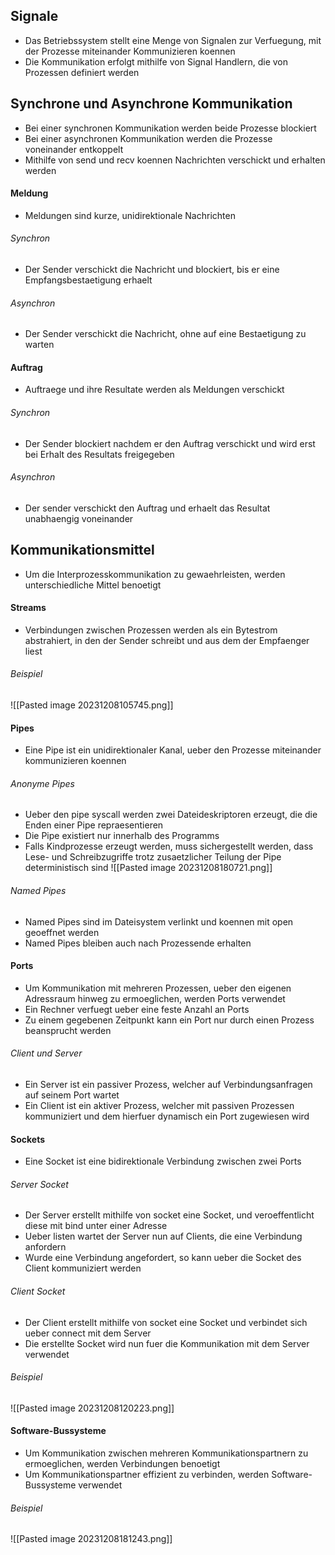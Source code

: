 ## Signale
- Das Betriebssystem stellt eine Menge von Signalen zur Verfuegung, mit der Prozesse miteinander Kommunizieren koennen
- Die Kommunikation erfolgt mithilfe von Signal Handlern, die von Prozessen definiert werden
## Synchrone und Asynchrone Kommunikation
- Bei einer synchronen Kommunikation werden beide Prozesse blockiert
- Bei einer asynchronen Kommunikation werden die Prozesse voneinander entkoppelt
- Mithilfe von send und recv koennen Nachrichten verschickt und erhalten werden
#### Meldung
- Meldungen sind kurze, unidirektionale Nachrichten
###### Synchron
- Der Sender verschickt die Nachricht und blockiert, bis er eine Empfangsbestaetigung erhaelt
###### Asynchron
- Der Sender verschickt die Nachricht, ohne auf eine Bestaetigung zu warten
#### Auftrag
- Auftraege und ihre Resultate werden als Meldungen verschickt
###### Synchron
- Der Sender blockiert nachdem er den Auftrag verschickt und wird erst bei Erhalt des Resultats freigegeben
###### Asynchron
- Der sender verschickt den Auftrag und erhaelt das Resultat unabhaengig voneinander
## Kommunikationsmittel
- Um die Interprozesskommunikation zu gewaehrleisten, werden unterschiedliche Mittel benoetigt
#### Streams
- Verbindungen zwischen Prozessen werden als ein Bytestrom abstrahiert, in den der Sender schreibt und aus dem der Empfaenger liest
###### Beispiel
![[Pasted image 20231208105745.png]]
#### Pipes
- Eine Pipe ist ein unidirektionaler Kanal, ueber den Prozesse miteinander kommunizieren koennen
###### Anonyme Pipes
- Ueber den pipe syscall werden zwei Dateideskriptoren erzeugt, die die Enden einer Pipe repraesentieren
- Die Pipe existiert nur innerhalb des Programms
- Falls Kindprozesse erzeugt werden, muss sichergestellt werden, dass Lese- und Schreibzugriffe trotz zusaetzlicher Teilung der Pipe deterministisch sind
![[Pasted image 20231208180721.png]]
###### Named Pipes
- Named Pipes sind im Dateisystem verlinkt und koennen mit open geoeffnet werden
- Named Pipes bleiben auch nach Prozessende erhalten
#### Ports
- Um Kommunikation mit mehreren Prozessen, ueber den eigenen Adressraum hinweg zu ermoeglichen, werden Ports verwendet
- Ein Rechner verfuegt ueber eine feste Anzahl an Ports
- Zu einem gegebenen Zeitpunkt kann ein Port nur durch einen Prozess beansprucht werden
###### Client und Server
- Ein Server ist ein passiver Prozess, welcher auf Verbindungsanfragen auf seinem Port wartet
- Ein Client ist ein aktiver Prozess, welcher mit passiven Prozessen kommuniziert und dem hierfuer dynamisch ein Port zugewiesen wird
#### Sockets
- Eine Socket ist eine bidirektionale Verbindung zwischen zwei Ports
###### Server Socket
- Der Server erstellt mithilfe von socket eine Socket, und veroeffentlicht diese mit bind unter einer Adresse
- Ueber listen wartet der Server nun auf Clients, die eine Verbindung anfordern
- Wurde eine Verbindung angefordert, so kann ueber die Socket des Client kommuniziert werden
###### Client Socket
- Der Client erstellt mithilfe von socket eine Socket und verbindet sich ueber connect mit dem Server
- Die erstellte Socket wird nun fuer die Kommunikation mit dem Server verwendet
###### Beispiel
![[Pasted image 20231208120223.png]]
#### Software-Bussysteme
- Um Kommunikation zwischen mehreren Kommunikationspartnern zu ermoeglichen, werden Verbindungen benoetigt
- Um Kommunikationspartner effizient zu verbinden, werden Software-Bussysteme verwendet
###### Beispiel
![[Pasted image 20231208181243.png]]